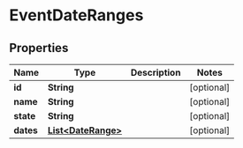 

# EventDateRanges


## Properties

| Name | Type | Description | Notes |
|------------ | ------------- | ------------- | -------------|
|**id** | **String** |  |  [optional] |
|**name** | **String** |  |  [optional] |
|**state** | **String** |  |  [optional] |
|**dates** | [**List&lt;DateRange&gt;**](DateRange.md) |  |  [optional] |




